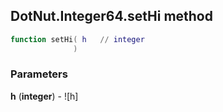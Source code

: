 ## DotNut.Integer64.setHi method


```lua
function setHi( h   // integer
              )
```


### Parameters

**h** (**integer**) - ![h]


